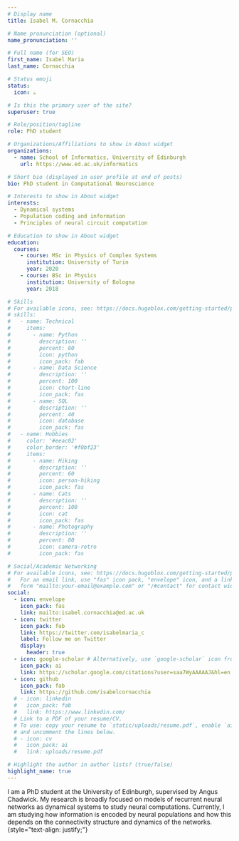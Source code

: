 ```yaml
---
# Display name
title: Isabel M. Cornacchia

# Name pronunciation (optional)
name_pronunciation: ''

# Full name (for SEO)
first_name: Isabel Maria
last_name: Cornacchia

# Status emoji
status:
  icon: ☕️

# Is this the primary user of the site?
superuser: true

# Role/position/tagline
role: PhD student

# Organizations/Affiliations to show in About widget
organizations:
  - name: School of Informatics, University of Edinburgh
    url: https://www.ed.ac.uk/informatics

# Short bio (displayed in user profile at end of posts)
bio: PhD student in Computational Neuroscience

# Interests to show in About widget
interests:
  - Dynamical systems
  - Population coding and information
  - Principles of neural circuit computation

# Education to show in About widget
education:
  courses:
    - course: MSc in Physics of Complex Systems
      institution: University of Turin
      year: 2020
    - course: BSc in Physics
      institution: University of Bologna
      year: 2018

# Skills
# For available icons, see: https://docs.hugoblox.com/getting-started/page-builder/#icons
# skills:
#   - name: Technical
#     items:
#       - name: Python
#         description: ''
#         percent: 80
#         icon: python
#         icon_pack: fab
#       - name: Data Science
#         description: ''
#         percent: 100
#         icon: chart-line
#         icon_pack: fas
#       - name: SQL
#         description: ''
#         percent: 40
#         icon: database
#         icon_pack: fas
#   - name: Hobbies
#     color: '#eeac02'
#     color_border: '#f0bf23'
#     items:
#       - name: Hiking
#         description: ''
#         percent: 60
#         icon: person-hiking
#         icon_pack: fas
#       - name: Cats
#         description: ''
#         percent: 100
#         icon: cat
#         icon_pack: fas
#       - name: Photography
#         description: ''
#         percent: 80
#         icon: camera-retro
#         icon_pack: fas

# Social/Academic Networking
# For available icons, see: https://docs.hugoblox.com/getting-started/page-builder/#icons
#   For an email link, use "fas" icon pack, "envelope" icon, and a link in the
#   form "mailto:your-email@example.com" or "/#contact" for contact widget.
social:
  - icon: envelope
    icon_pack: fas
    link: mailto:isabel.cornacchia@ed.ac.uk
  - icon: twitter
    icon_pack: fab
    link: https://twitter.com/isabelmaria_c
    label: Follow me on Twitter
    display:
      header: true
  - icon: google-scholar # Alternatively, use `google-scholar` icon from `ai` icon pack or `graduation-cap' from `fas`
    icon_pack: ai
    link: https://scholar.google.com/citations?user=saa7WyAAAAAJ&hl=en
  - icon: github
    icon_pack: fab
    link: https://github.com/isabelcornacchia
  # - icon: linkedin
  #   icon_pack: fab
  #   link: https://www.linkedin.com/
  # Link to a PDF of your resume/CV.
  # To use: copy your resume to `static/uploads/resume.pdf`, enable `ai` icons in `params.yaml`,
  # and uncomment the lines below.
  # - icon: cv
  #   icon_pack: ai
  #   link: uploads/resume.pdf

# Highlight the author in author lists? (true/false)
highlight_name: true
---
```


I am a PhD student at the University of Edinburgh, supervised by Angus Chadwick. My research is broadly focused on models of recurrent neural networks as dynamical systems to study neural computations.
Currently, I am studying how information is encoded by neural populations and how this depends on the connectivity structure and dynamics of the networks. 
{style="text-align: justify;"}
